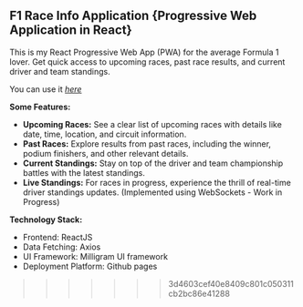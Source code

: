 ## F1 Race Info Application {Progressive Web Application in React}

This is my React Progressive Web App (PWA) for the average Formula 1 lover.  Get quick access to upcoming races, past race results, and current driver and team standings.  

You can use it [_here_](https://aditya-parab.github.io/f1-cool-stats/)

**Some Features:**

* **Upcoming Races:**  See a clear list of upcoming races with details like date, time, location, and circuit information.  
* **Past Races:**  Explore results from past races, including the winner, podium finishers, and other relevant details.  
* **Current Standings:**  Stay on top of the driver and team championship battles with the latest standings.  
* **Live Standings:**  For races in progress, experience the thrill of real-time driver standings updates. (Implemented using WebSockets - Work in Progress)

**Technology Stack:**

* Frontend: ReactJS
* Data Fetching: Axios
* UI Framework: Milligram UI framework
* Deployment Platform: Github pages




>>>>>>> 3d4603cef40e8409c801c050311cb2bc86e41288

